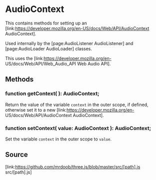 # AudioContext

This contains methods for setting up an
[link:https://developer.mozilla.org/en-US/docs/Web/API/AudioContext
AudioContext].  
  
Used internally by the [page:AudioListener AudioListener] and
[page:AudioLoader AudioLoader] classes.  
  
This uses the [link:https://developer.mozilla.org/en-
US/docs/Web/API/Web_Audio_API Web Audio API].

## Methods

###  function getContext( ): AudioContext;

Return the value of the variable `context` in the outer scope, if defined,
otherwise set it to a new [link:https://developer.mozilla.org/en-
US/docs/Web/API/AudioContext AudioContext].

###  function setContext( value: AudioContext ): AudioContext;

Set the variable `context` in the outer scope to `value`.

## Source

[link:https://github.com/mrdoob/three.js/blob/master/src/[path].js
src/[path].js]

